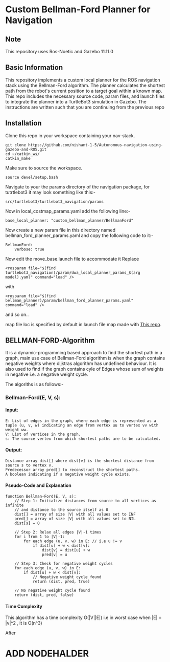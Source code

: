 # Custom Bellman-Ford Planner for Navigation

## Note
This repository uses Ros-Noetic and Gazebo 11.11.0

## Basic Information
This repository implements a custom local planner for the ROS navigation stack using the Bellman-Ford algorithm. The planner calculates the shortest path from the robot's current position to a target goal within a known map. This repo includes the necessary source code, param files, and launch files to integrate the planner into a TurtleBot3 simulation in Gazebo. The instructions are written such that you are continuing from the previous repo

## Installation
Clone this repo in your workspace containing your nav-stack.
```
git clone https://github.com/nishant-1-5/Autonomous-navigation-using-gazebo-and-ROS.git
cd ~/catkin_ws/
catkin_make
```
Make sure to source the workspace.
```
source devel/setup.bash
```
Navigate to your the params directory of the navigation package, for tutrtlebot3 it may look something like this:-
```
src/turtlebot3/turtlebot3_navigation/params
```
Now in local_costmap_params.yaml add the following line:-
```
base_local_planner: "custom_bellman_planner/BellmanFord"
```
Now create a new param file in this directory named bellman_ford_planner_params.yaml and copy the following code to it:-
```
BellmanFord:
	verbose: true
```
Now edit the move_base.launch file to accommodate it
Replace 
```
<rosparam file="$(find turtlebot3_navigation)/param/dwa_local_planner_params_$(arg model).yaml" command="load" />
```
with 
```    
<rosparam file="$(find bellman_planner)/param/bellman_ford_planner_params.yaml" command="load" />
```
and so on..

map file loc is specified by default in launch file 
map made with [This repo](https://github.com/marinaKollmitz/gazebo_ros_2Dmap_plugin).

## BELLMAN-FORD-Algorithm
It is a dynamic-programming based approach to find the shortest path in a graph, main use case of Bellman-Ford algorithm is when the graph contains negative weights where dijktras algorithm has undefined behaviour. It is also used to find if the graph contains cyle of Edges whose sum of weights in negative i.e. a negative weight cycle.

The algoriths is as follows:-

### Bellman-Ford(E, V, s):

#### Input:

    E: List of edges in the graph, where each edge is represented as a tuple (u, v, w) indicating an edge from vertex uu to vertex vv with weight ww.
    V: List of vertices in the graph.
    s: The source vertex from which shortest paths are to be calculated.

#### Output:

    Distance array dist[] where dist[v] is the shortest distance from source s to vertex v.
    Predecessor array pred[] to reconstruct the shortest paths.
    A boolean indicating if a negative weight cycle exists.
#### Pseudo-Code and Explanation
```
function Bellman-Ford(E, V, s):
    // Step 1: Initialize distances from source to all vertices as infinite
    // and distance to the source itself as 0
    dist[] = array of size |V| with all values set to INF
    pred[] = array of size |V| with all values set to NIL
    dist[s] = 0
    
    // Step 2: Relax all edges |V|-1 times
    for i from 1 to |V|-1:
        for each edge (u, v, w) in E: // i.e u != v
            if dist[u] + w < dist[v]:
                dist[v] = dist[u] + w
                pred[v] = u

    // Step 3: Check for negative weight cycles
    for each edge (u, v, w) in E:
        if dist[u] + w < dist[v]:
            // Negative weight cycle found
            return (dist, pred, true)
    
    // No negative weight cycle found
    return (dist, pred, false)
```
#### Time Complexity
This algorithm has a time complexity O(|V||E|) i.e in worst case when |E| = |v|^2 , it is O(n^3)


After
# ADD NODEHALDER



